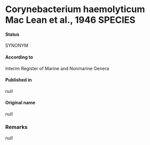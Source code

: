 # Corynebacterium haemolyticum Mac Lean et al., 1946 SPECIES

#### Status
SYNONYM

#### According to
Interim Register of Marine and Nonmarine Genera

#### Published in
null

#### Original name
null

### Remarks
null
